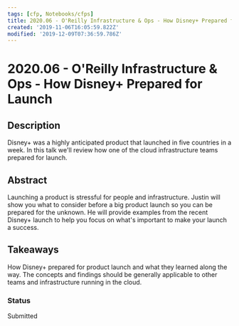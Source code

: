 ```yaml
---
tags: [cfp, Notebooks/cfps]
title: 2020.06 - O'Reilly Infrastructure & Ops - How Disney+ Prepared for Launch
created: '2019-11-06T16:05:59.822Z'
modified: '2019-12-09T07:36:59.786Z'
---
```


# 2020.06 - O'Reilly Infrastructure & Ops - How Disney+ Prepared for Launch

## Description
Disney+ was a highly anticipated product that launched in five countries in a week. In this talk we'll review how one of the cloud infrastructure teams prepared for launch.

## Abstract
Launching a product is stressful for people and infrastructure.
Justin will show you what to consider before a big product launch so you can be prepared for the unknown.
He will provide examples from the recent Disney+ launch to help you focus on what's important to make your launch a success.

## Takeaways
How Disney+ prepared for product launch and what they learned along the way. The concepts and findings should be generally applicable to other teams and infrastructure running in the cloud.

### Status
Submitted
